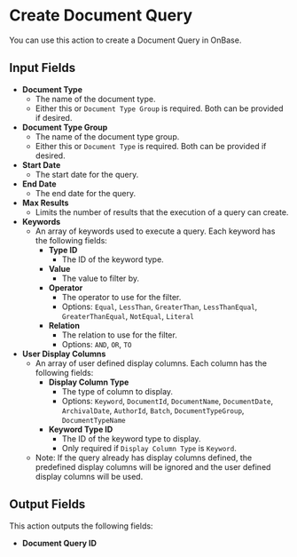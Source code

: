 # Create Document Query

You can use this action to create a Document Query in OnBase.

## Input Fields

- **Document Type**
  - The name of the document type.
  - Either this or `Document Type Group` is required. Both can be provided if desired.
- **Document Type Group**
  - The name of the document type group.
  - Either this or `Document Type` is required. Both can be provided if desired.
- **Start Date**
  - The start date for the query.
- **End Date**
  - The end date for the query.
- **Max Results**
  - Limits the number of results that the execution of a query can create.
- **Keywords**
  - An array of keywords used to execute a query. Each keyword has the following fields:
    - **Type ID**
      - The ID of the keyword type.
    - **Value**
      - The value to filter by.
    - **Operator**
      - The operator to use for the filter.
      - Options: `Equal`, `LessThan`, `GreaterThan`, `LessThanEqual`, `GreaterThanEqual`, `NotEqual`, `Literal`
    - **Relation**
      - The relation to use for the filter.
      - Options: `AND`, `OR`, `TO`
- **User Display Columns**
  - An array of user defined display columns. Each column has the following fields:
    - **Display Column Type**
      - The type of column to display.
      - Options: `Keyword`, `DocumentId`, `DocumentName`, `DocumentDate`, `ArchivalDate`, `AuthorId`, `Batch`, `DocumentTypeGroup`, `DocumentTypeName`
    - **Keyword Type ID**
      - The ID of the keyword type to display.
      - Only required if `Display Column Type` is `Keyword`.
  - Note: If the query already has display columns defined, the predefined display columns will be ignored and the user defined display columns will be used.

## Output Fields

This action outputs the following fields:

- **Document Query ID**
